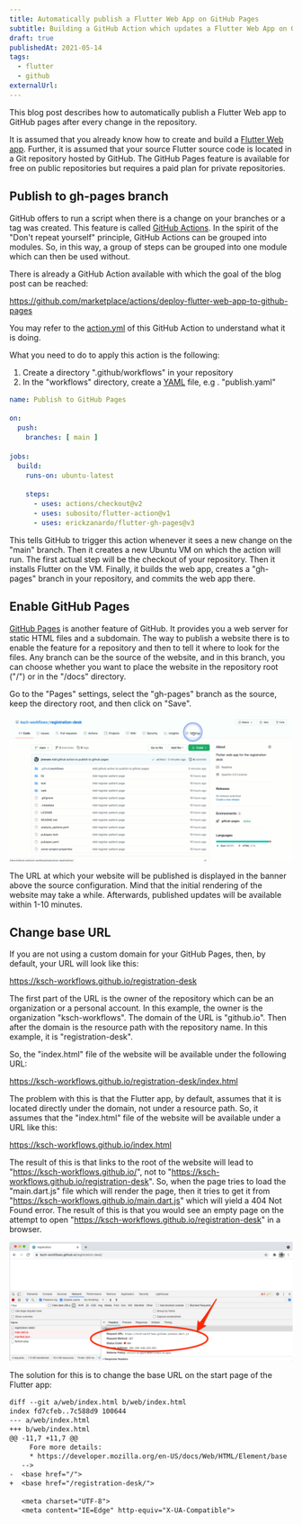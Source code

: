 ```yaml
---
title: Automatically publish a Flutter Web App on GitHub Pages
subtitle: Building a GitHub Action which updates a Flutter Web App on GitHub Pages
draft: true
publishedAt: 2021-05-14
tags:
  - flutter
  - github
externalUrl: 
---
```


This blog post describes how to automatically publish a Flutter Web app to GitHub pages after every change in the repository.

It is assumed that you already know how to create and build a [Flutter Web app](https://flutter.dev/docs/get-started/web). Further, it is assumed that your source Flutter source code is located in a Git repository hosted by GitHub. The GitHub Pages feature is available for free on public repositories but requires a paid plan for private repositories.

## Publish to gh-pages branch

GitHub offers to run a script when there is a change on your branches or a tag was created. This feature is called [GitHub Actions](https://github.com/features/actions). In the spirit of the "Don't repeat yourself" principle, GitHub Actions can be grouped into modules. So, in this way, a group of steps can be grouped into one module which can then be used without.

There is already a GitHub Action available with which the goal of the blog post can be reached:

https://github.com/marketplace/actions/deploy-flutter-web-app-to-github-pages

You may refer to the [action.yml](https://github.com/erickzanardo/flutter-gh-pages/blob/main/action.yml) of this GitHub Action to understand what it is doing.

What you need to do to apply this action is the following:

1. Create a directory ".github/workflows" in your repository
2. In the "workflows" directory, create a [YAML](https://www.cloudbees.com/blog/yaml-tutorial-everything-you-need-get-started/) file, e.g . "publish.yaml"

```yaml
name: Publish to GitHub Pages

on:
  push:
    branches: [ main ]

jobs:
  build:
    runs-on: ubuntu-latest

    steps:
      - uses: actions/checkout@v2
      - uses: subosito/flutter-action@v1
      - uses: erickzanardo/flutter-gh-pages@v3
```

This tells GitHub to trigger this action whenever it sees a new change on the "main" branch. Then it creates a new Ubuntu VM on which the action will run. The first actual step will be the checkout of your repository. Then it installs Flutter on the VM. Finally, it builds the web app, creates a "gh-pages" branch in your repository, and commits the web app there.

## Enable GitHub Pages

[GitHub Pages](https://pages.github.com/) is another feature of GitHub. It provides you a web server for static HTML files and a subdomain. The way to publish a website there is to enable the feature for a repository and then to tell it where to look for the files. Any branch can be the source of the website, and in this branch, you can choose whether you want to place the website in the repository root ("/") or in the "/docs" directory.

Go to the "Pages" settings, select the "gh-pages" branch as the source, keep the directory root, and then click on "Save".

![Enable GitHub Pages](img/enable-gh-pages.gif)

The URL at which your website will be published is displayed in the banner above the source configuration. Mind that the initial rendering of the website may take a while. Afterwards, published updates will be available within 1-10 minutes.

## Change base URL

If you are not using a custom domain for your GitHub Pages, then, by default, your URL will look like this:

https://ksch-workflows.github.io/registration-desk

The first part of the URL is the owner of the repository which can be an organization or a personal account. In this example, the owner is the organization "ksch-workflows". The domain of the URL is "github.io". Then after the domain is the resource path with the repository name. In this example, it is "registration-desk".

So, the "index.html" file of the website will be available under the following URL:

https://ksch-workflows.github.io/registration-desk/index.html

The problem with this is that the Flutter app, by default, assumes that it is located directly under the domain, not under a resource path. So, it assumes that the "index.html" file of the website will be available under a URL like this:

https://ksch-workflows.github.io/index.html

The result of this is that links to the root of the website will lead to "https://ksch-workflows.github.io/", not to "https://ksch-workflows.github.io/registration-desk". So, when the page tries to load the "main.dart.js" file which will render the page, then it tries to get it from "https://ksch-workflows.github.io/main.dart.js" which will yield a 404 Not Found error. The result of this is that you would see an empty page on the attempt to open "https://ksch-workflows.github.io/registration-desk" in a browser.

![404 Not Found](img/404.png)

The solution for this is to change the base URL on the start page of the Flutter app:

```
diff --git a/web/index.html b/web/index.html
index fd7cfeb..7c588d9 100644
--- a/web/index.html
+++ b/web/index.html
@@ -11,7 +11,7 @@
     Fore more details:
     * https://developer.mozilla.org/en-US/docs/Web/HTML/Element/base
   -->
-  <base href="/">
+  <base href="/registration-desk/">

   <meta charset="UTF-8">
   <meta content="IE=Edge" http-equiv="X-UA-Compatible">
```
